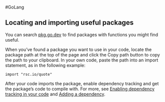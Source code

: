 #GoLang 
## Locating and importing useful packages

You can search [pkg.go.dev](https://pkg.go.dev/) to find packages with functions you might find useful.

When you’ve found a package you want to use in your code, locate the package path at the top of the page and click the Copy path button to copy the path to your clipboard. In your own code, paste the path into an import statement, as in the following example:

```
import "rsc.io/quote"
```

After your code imports the package, enable dependency tracking and get the package’s code to compile with. For more, see [Enabling dependency tracking in your code](https://go.dev/doc/modules/managing-dependencies#enable_tracking) and [Adding a dependency](https://go.dev/doc/modules/managing-dependencies#adding_dependency).
